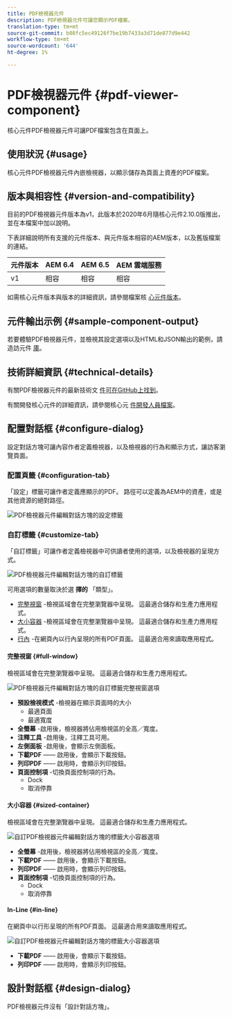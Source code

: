 ```yaml
---
title: PDF檢視器元件
description: PDF檢視器元件可讓您顯示PDF檔案。
translation-type: tm+mt
source-git-commit: b08fc5ec49126f7be19b7433a3d71de877d9e442
workflow-type: tm+mt
source-wordcount: '644'
ht-degree: 1%

---
```



# PDF檢視器元件 {#pdf-viewer-component}


核心元件PDF檢視器元件可讓PDF檔案包含在頁面上。

## 使用狀況 {#usage}

核心元件PDF檢視器元件內嵌檢視器，以顯示儲存為頁面上資產的PDF檔案。

## 版本與相容性 {#version-and-compatibility}

目前的PDF檢視器元件版本為v1，此版本於2020年6月隨核心元件2.10.0版推出，並在本檔案中加以說明。

下表詳細說明所有支援的元件版本、與元件版本相容的AEM版本，以及舊版檔案的連結。

| 元件版本 | AEM 6.4 | AEM 6.5 | AEM 雲端服務 |
|--- |--- |---|---|
| v1 | 相容 | 相容 | 相容 |

如需核心元件版本與版本的詳細資訊，請參閱檔案核 [心元件版本](/help/versions.md)。

## 元件輸出示例 {#sample-component-output}

若要體驗PDF檢視器元件，並檢視其設定選項以及HTML和JSON輸出的範例，請造訪元件 [庫](https://adobe.com/go/aem_cmp_library_pdfviewer)。

## 技術詳細資訊 {#technical-details}

有關PDF檢視器元件的最新技術文 [件可在GitHub上找到](https://adobe.com/go/aem_cmp_tech_pdfviewer_v1)。

有關開發核心元件的詳細資訊，請參閱核心元 [件開發人員檔案](/help/developing/overview.md)。

## 配置對話框 {#configure-dialog}

設定對話方塊可讓內容作者定義檢視器，以及檢視器的行為和顯示方式，讓訪客瀏覽頁面。

### 配置頁籤 {#configuration-tab}

「設定」標籤可讓作者定義應顯示的PDF。 路徑可以定義為AEM中的資產，或是其他資源的絕對路徑。

![PDF檢視器元件編輯對話方塊的設定標籤](/help/assets/pdf-viewer-edit-configuration.png)

### 自訂標籤 {#customize-tab}

「自訂標籤」可讓作者定義檢視器中可供讀者使用的選項，以及檢視器的呈現方式。

![PDF檢視器元件編輯對話方塊的自訂標籤](/help/assets/pdf-viewer-edit-customize.png)

可用選項的數量取決於選 **擇的** 「類型」。

* [完整視窗](#full-window) -檢視區域會在完整瀏覽器中呈現。 這最適合儲存和生產力應用程式。
* [大小容器](#sized-container) -檢視區域會在完整瀏覽器中呈現。 這最適合儲存和生產力應用程式。
* [行內](#in-line) -在網頁內以行內呈現的所有PDF頁面。 這最適合用來讀取應用程式。

#### 完整視窗 {#full-window}

檢視區域會在完整瀏覽器中呈現。 這最適合儲存和生產力應用程式。

![PDF檢視器元件編輯對話方塊的自訂標籤完整視窗選項](/help/assets/pdf-viewer-edit-customize-full.png)

* **預設檢視模式** -檢視器在顯示頁面時的大小
   * 最適頁面
   * 最適寬度
* **全螢幕** -啟用後，檢視器將佔用檢視區的全高／寬度。
* **注釋工具** -啟用後，注釋工具可用。
* **左側面板** -啟用後，會顯示左側面板。
* **下載PDF** —— 啟用後，會顯示下載按鈕。
* **列印PDF** —— 啟用時，會顯示列印按鈕。
* **頁面控制項** -切換頁面控制項的行為。
   * Dock
   * 取消停靠

#### 大小容器 {#sized-container}

檢視區域會在完整瀏覽器中呈現。 這最適合儲存和生產力應用程式。

![自訂PDF檢視器元件編輯對話方塊的標籤大小容器選項](/help/assets/pdf-viewer-edit-customize-sized-container.png)

* **全螢幕** -啟用後，檢視器將佔用檢視區的全高／寬度。
* **下載PDF** —— 啟用後，會顯示下載按鈕。
* **列印PDF** —— 啟用時，會顯示列印按鈕。
* **頁面控制項** -切換頁面控制項的行為。
   * Dock
   * 取消停靠

#### In-Line {#in-line}

在網頁中以行形呈現的所有PDF頁面。 這最適合用來讀取應用程式。

![自訂PDF檢視器元件編輯對話方塊的標籤大小容器選項](/help/assets/pdf-viewer-edit-customize-inline.png)

* **下載PDF** —— 啟用後，會顯示下載按鈕。
* **列印PDF** —— 啟用時，會顯示列印按鈕。

## 設計對話框 {#design-dialog}

PDF檢視器元件沒有「設計對話方塊」。
